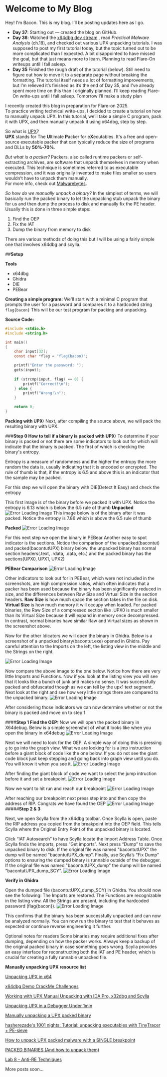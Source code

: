 # Welcome to My Blog

Hey! I'm Bacon. This is my blog.
I’ll be posting updates here as I go.  

- **Day 37**: Starting out — created the blog on GitHub.  
- **Day 36**: Watched the [x64dbg dev stream](https://www.youtube.com/watch?v=eODAI3Z1dKc) , read *Practical Malware Analysis* (ch.18), and checked out various UPX unpacking tutorials. I was supposed to post my first tutorial today, but the topic turned out to be more complicated than I expected. A bit disappointed to have missed the goal, but that just means more to learn. Planning to read Flare-On writeups until I fall asleep.  
- **Day 35** Finished the rough draft of the tutorial (below). Still need to figure out how to move it to a separate page without breaking the formatting. The tutorial itself needs a lot of formatting improvements, but I’m relieved it’s finished as it’s the end of Day 35, and I’ve already spent more time on this than I originally planned. I’ll keep reading Flare-On write-ups until I fall asleep. Tomorrow I’ll make a study plan

I recently created this blog in preparation for Flare-on 2025.  
To practice writing technical write-ups, I decided to create a tutorial on how to manually unpack UPX. In this tutorial, we’ll take a simple C program, pack it with UPX, and then manually unpack it using x64dbg, step by step.

So what is [UPX](https://github.com/upx/upx)?  
**UPX** stands for The **U**ltimate **P**acker for e**X**ecutables. It's a free and open-source executable packer that can typically reduce the size of programs and DLLs by **50%-70%**.

*But what is a packer?*
Packers, also called runtime packers or self-extracting archives, are software that unpack themselves in memory when executed. This technique is sometimes referred to as executable compression, and it was originally invented to make files smaller so users wouldn’t have to unpack them manually.  
For more info, check out [Malwarebytes](https://www.malwarebytes.com/blog/news/malware/2017/03/explained-packer-crypter-and-protector).

*So how do we manually unpack a binary?*
In the simplest of terms, we will basically run the packed binary to let the unpacking stub unpack the binary for us and then dump the process to disk and manually fix the PE header. Usually this is done in three simple steps:
1. Find the OEP
2. Fix the IAT
3. Dump the binary from memory to disk

There are various methods of doing this but I will be using a fairly simple one that involves x64dbg and scylla.

##**Setup**

**Tools**
- x64dbg
- Ghidra
- DIE
- PEBear

**Creating a simple program:**
We'll start with a minimal C program that prompts the user for a password and compares it to a hardcoded string `flag{bacon}` This will be our test program for packing and unpacking.

**Source Code:**

```c
#include <stdio.h>
#include <string.h>

int main() 
{
    char input[32];
    const char *flag = "flag{bacon}";

    printf("Enter the password: ");
    gets(input);  
	
    if (strcmp(input, flag) == 0) {
        printf("Correct!\n");
    } else {
        printf("Wrong!\n");
    }

    return 0;
}
```
**Packing with UPX:**
Next, after compiling the source above, we will pack the resulting binary with UPX.


###**Step 0 How to tell if a binary is packed with UPX:**
To determine if your binary is packed or not there are some indicators to look out for which will indicate that the binary is packed. The first of which is checking the binary's entropy.

Entropy is a measure of randomness and the higher the entropy the more random the data is, usually indicating that it is encoded or encrypted. The rule of thumb is that, if the entropy is 6.5 and above this is an indicator that the sample may be packed. 

For this step we will open the binary with DIE(Detect It Easy) and check the entropy

This first image is of the binary before we packed it with UPX. Notice the entropy is 6.13 which is below the 6.5 rule of thumb
**Unpacked**
![Error Loading Image](baconTUT/01EntropyNotPacked.jpg)
This image below is of the binary after it was packed. Notice the entropy is 7.86 which is above the 6.5 rule of thumb

**Packed**
![Error Loading Image](baconTUT/02EntropyPacked.jpg)

For this next step we open the binary in PEBear
Another easy to spot indicator is the sections. Notice the comparison of the unpacked(bacontut) and packed(bacontutUPX) binary below. the unpacked binary has normal section headers(.text, .rdata, .data, etc.) and the packed binary has the sections(UPX0, UPX1, UPX2)

**PEBear Comparison**
![Error Loading Image](baconTUT/03PEBearComparison.png)

Other indicators to look out for in PEBear, which were not included in the screenshots, are high compression ratios, which often indicates that a packer has been used because the binary has been significantly reduced in size, and the differences between Raw Size and Virtual Size in the section headers.
**Raw Size** is how much space the section takes in the file on disk.
**Virtual Size** is how much memory it will occupy when loaded.
For packed binaries, the Raw Size of a compressed section like .UPX0 is much smaller than its Virtual Size because it will expand in memory once decompressed. In contrast, normal binaries have similar Raw and Virtual sizes as shown in the screenshot above.

Now for the other Idicators we will open the binary in Ghidra. Below is a screenshot of a unpacked binary(bacontut.exe) opened in Ghidra. Pay careful attention to the Imports on the left, the listing view in the middle and the Strings on the right.

![Error Loading Image](baconTUT/04GhidraBacontut.jpg)

Now compare the above image to the one below. Notice how there are very little Imports and Functions. Now if you look at the listing view you will see that it  looks like a bunch of junk and makes no sense. It was successfully packed and obfuscated though as we can tell by the upx1 text segment. Next look at the right and see how very little strings there are compared to the unpacked binary. 
![Error Loading Image](baconTUT/05GhidraBacontutUPX.jpg)

After considering those indicators we can now determine whether or not the binary is packed and move on to step 1

####**Step 1 Find the OEP:**
Now we will open the packed binary in X64debug. Below is a simple screenshot of what it looks like when you open the binary in x64debug
![Error Loading Image](baconTUT/06OpenX64dbg.jpg)

Next we will need to look for the OEP. A simple way of doing this is pressing `g` to go into the graph view. What we are looking for is a jmp instruction before a giant block of code like the one below. If you do not see the giant code block just keep stepping and going back into graph view until you do. You will know it when you see it.
![Error Loading Image](baconTUT/07X64BacontutGraph.jpg)

After finding the giant block of code we want to select the jump intruction before it and set a breakpoint.
![Error Loading Image](baconTUT/08X64BacontutBreakpoint.jpg)

Now we want to hit run and reach our breakpoint
![Error Loading Image](baconTUT/09X64BacontutRun.jpg)

After reaching our breakpoint next press step into and then copy the address of RIP. Congrats we have found the OEP
![Error Loading Image](baconTUT/10X64BacontutCopyAddress.jpg)
#####**Step 2 & 3**

Next, we open Scylla from the x64dbg toolbar. Once Scylla is open, paste the RIP address you copied from the breakpoint into the OEP field. This tells Scylla where the Original Entry Point of the unpacked binary is located.

Click “IAT Autosearch” to have Scylla locate the Import Address Table. Once Scylla finds the imports, press “Get imports”. Next press “Dump” to save the unpacked binary to disk. If the original file was named "bacontutUPX" the dump will be named "bacontutUPX_dump". Finally, use Scylla’s “Fix Dump” options to ensuring the dumped binary is runnable outside of the debugger. If the original file was named "bacontutUPX_dump" the dump will be named "bacontutUPX_dump_SCY". 
![Error Loading Image](baconTUT/11X64BacontutScylla.jpg)

**Verify in Ghidra**

Open the dumped file (bacontutUPX_dump_SCY) in Ghidra. You should now see the following:
The Imports are restored.
The Functions are recognizable in the listing view.
All the Strings are present, including the hardcoded password (flag{bacon}). 
![Error Loading Image](baconTUT/12GhidraBacontutFLAG.jpg)

This confirms that the binary has been successfully unpacked and can now be analyzed normally. You can now run the binary to test that it behaves as expected or continue reverse engineering it further.

Optional notes for readers
Some binaries may require additional fixes after dumping, depending on how the packer works.
Always keep a backup of the original packed binary in case something goes wrong.
Scylla provides an easy interface for reconstructing both the IAT and PE header, which is crucial for creating a fully runnable unpacked file.

**Manually unpacking UPX resource list**


[Unpacking UPX in x64](https://medium.com/%407HPL/unpacking-upx-in-x64-d186b2d72c70)

[x64dbg Demo CrackMe Challenges](https://www.youtube.com/watch?v=fBPj5yEJgck&t=1675s)
  
[Working with UPX Manual Unpacking with IDA Pro, x32dbg and Scylla](https://www.youtube.com/watch?v=Npm5tuy1Pp4&t=14s)

[Unpacking UPX in a Debugger Under 1min](https://www.youtube.com/watch?v=guOcU-ZTL3A) 

[Manually unpacking a UPX packed binary](https://www.manrajbansal.com/post/manually-unpacking-a-upx-packed-binary) 

[hasherezade's 1001 nights: Tutorial: unpacking executables with TinyTracer + PE-sieve](https://hshrzd.wordpress.com/2025/03/22/unpacking-executables-with-tinytracer-pe-sieve/) 

[How to unpack UPX packed malware with a SINGLE breakpoint](https://infosecwriteups.com/how-to-unpack-upx-packed-malware-with-a-single-breakpoint-4d3a23e21332?gi=353dab816e00)

[PACKED BINARIES (And how to unpack them)](https://dplastico.github.io/sin%20categor%C3%ADa/2022/04/21/packed-binaries.html)

[Lab 8 - Anti-RE Techniques](https://cyberlab.pacific.edu/courses/comp272/labs/lab-8-anti-re)



More posts soon...
